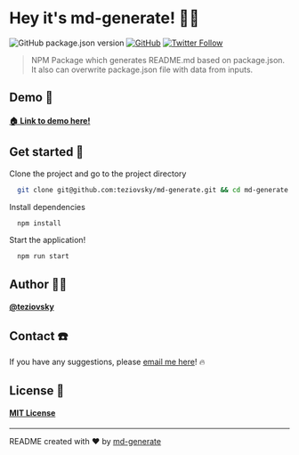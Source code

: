 # Hey it's md-generate! 🖖🏼

![GitHub package.json version](https://img.shields.io/github/package-json/v/teziovsky/md-generate) [![GitHub](https://img.shields.io/github/license/teziovsky/md-generate)](https://choosealicense.com/licenses/mit/) [![Twitter Follow](https://img.shields.io/twitter/follow/teziovsky?style=social)](https://www.twitter.com/teziovsky)

> NPM Package which generates README.md based on package.json. It also can overwrite package.json file with data from inputs.

## Demo 👀
#### [🏠 Link to demo here!](https://www.npmjs.com/package/md-generate)

## Get started 🏁

Clone the project and go to the project directory

```bash
  git clone git@github.com:teziovsky/md-generate.git && cd md-generate
```

Install dependencies

```bash
  npm install
```

Start the application!

```bash
  npm run start
```

## Author 🙎🏼‍

#### [@teziovsky](https://www.github.com/teziovsky)

## Contact ☎️

If you have any suggestions, please [email me here](mailto:jakub.soboczynski@icloud.com)! 🔥

## License 🧾

#### [MIT License](https://choosealicense.com/licenses/mit/)

---

README created with ❤️ by [md-generate](https://www.npmjs.com/package/md-generate)